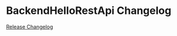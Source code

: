 # BackendHelloRestApi Changelog

[Release Changelog](https://github.com/spryker/backend-hello-rest-api/releases)
